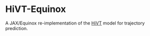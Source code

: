 # HiVT-Equinox
A JAX/Equinox re-implementation of the [HiVT](https://github.com/zhangao0086/HiVT) model for trajectory prediction.
